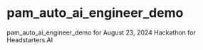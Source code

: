 # pam_auto_ai_engineer_demo
pam_auto_ai_engineer_demo for August 23, 2024 Hackathon for Headstarters.AI
